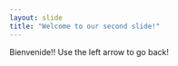 ```yaml
---
layout: slide
title: "Welcome to our second slide!"
---
```

Bienvenide!!
Use the left arrow to go back!
